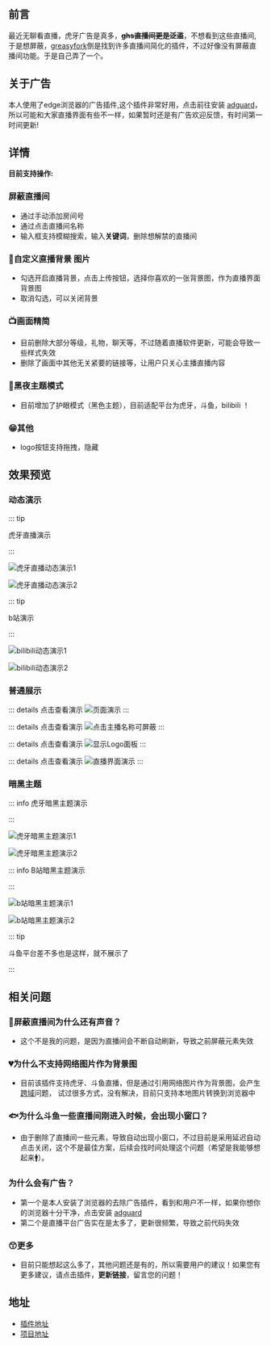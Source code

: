 ## 前言

最近无聊看直播，虎牙广告是真多，~~**ghs直播间更是泛滥**~~，不想看到这些直播间,于是想屏蔽，[greasyfork](https://greasyfork.org/)倒是找到许多直播间简化的插件，不过好像没有屏蔽直播间功能。于是自己弄了一个。

## 关于广告

本人使用了edge浏览器的广告插件,这个插件非常好用，点击前往安装 [adguard](https://microsoftedge.microsoft.com/addons/detail/adguard-%E5%B9%BF%E5%91%8A%E6%8B%A6%E6%88%AA%E5%99%A8/pdffkfellgipmhklpdmokmckkkfcopbh?hl=zh-CN)，所以可能和大家直播界面有些不一样，如果暂时还是有广告欢迎反馈，有时间第一时间更新!




## 详情

**目前支持操作:**

### 屏蔽直播间

  - 通过手动添加房间号
  - 通过点击直播间名称 
  - 输入框支持模糊搜索，输入**关键词**，删除想解禁的直播间

### 🎦自定义直播背景 图片
  - 勾选开启直播背景，点击上传按钮，选择你喜欢的一张背景图，作为直播界面背景图 
  - 取消勾选，可以关闭背景

### 📺画面精简
  - 目前删除大部分等级，礼物，聊天等，不过随着直播软件更新，可能会导致一些样式失效
  - 删除了画面中其他无关紧要的链接等，让用户只关心主播直播内容

###  🧱黑夜主题模式
  - 目前增加了护眼模式（黑色主题），目前适配平台为虎牙，斗鱼，bilibili ！

### 😁其他
   - logo按钮支持拖拽，隐藏










## 效果预览





### 动态演示

::: tip 

虎牙直播演示

:::



![虎牙直播动态演示1](/live-plugin/huya-demo-0.gif)


![虎牙直播动态演示2](/live-plugin/huya-demo-1.gif)



::: tip 

b站演示

:::


![bilibili动态演示1](/live-plugin/bilibili-demo-1.gif)


![bilibili动态演示2](/live-plugin/bilibili-demo-2.gif)





### 普通展示


::: details 点击查看演示
![页面演示](/live-plugin/huya-live-0.png)
:::

::: details 点击查看演示
![点击主播名称可屏蔽](/live-plugin/huya-live-1.png)
:::


::: details 点击查看演示
![显示Logo面板](/live-plugin/huya-live-2.png)
:::


::: details 点击查看演示
![直播界面演示](/live-plugin/huya-live-3.png)
:::







### 暗黑主题



::: info 虎牙暗黑主题演示

:::


![虎牙暗黑主题演示1](/live-plugin/huya-dark-1.png)

![虎牙暗黑主题演示2](/live-plugin/huya-dark-2.png)


::: info B站暗黑主题演示

:::

![b站暗黑主题演示1](/live-plugin/bilibili-dark-1.png)

![b站暗黑主题演示2](/live-plugin/bilibili-dark-2.png)



::: tip 

斗鱼平台差不多也是这样，就不展示了

:::



## 相关问题

###  👴屏蔽直播间为什么还有声音？
  - 这个不是我的问题，是因为直播间会不断自动刷新，导致之前屏蔽元素失效

### 💔为什么不支持网络图片作为背景图
  - 目前该插件支持虎牙、斗鱼直播，但是通过引用网络图片作为背景图，会产生[跨域](https://developer.mozilla.org/zh-CN/docs/Web/HTTP/CORS)问题，
    试过很多方式，没有解决，目前只支持本地图片转换到浏览器中

### 🐟为什么斗鱼一些直播间刚进入时候，会出现小窗口？
  - 由于删除了直播间一些元素，导致自动出现小窗口，不过目前是采用延迟自动点击关闭，这个不是最佳方案，后续会找时间处理这个问题（希望是我能够想起来🚹）。

###  为什么会有广告？
  - 第一个是本人安装了浏览器的去除广告插件，看到和用户不一样，如果你想你的浏览器十分干净，点击安装 [adguard](https://microsoftedge.microsoft.com/addons/detail/adguard-%E5%B9%BF%E5%91%8A%E6%8B%A6%E6%88%AA%E5%99%A8/pdffkfellgipmhklpdmokmckkkfcopbh?hl=zh-CN)
  - 第二个是直播平台广告实在是太多了，更新很频繁，导致之前代码失效

### 😙更多
  - 目前只能想起这么多了，其他问题还是有的，所以需要用户的建议！如果您有更多建议，请点击插件，**更新链接**，留言您的问题！
    




## 地址

- [插件地址](https://greasyfork.org/zh-CN/scripts/449261-%E8%99%8E%E7%89%99%E7%9B%B4%E6%92%AD)
- [项目地址](https://github.com/wuxin0011/tampermonkey-script/live-plugin)

